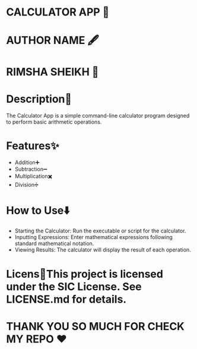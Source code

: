 <h1>CALCULATOR APP  📳</h1>
<h1>AUTHOR NAME 🖋️</h1>
<h1>RIMSHA SHEIKH 🖤</h1>
<h1>Description📌</h1>
<p>The Calculator App is a simple command-line calculator program designed to perform basic arithmetic operations.</p>

<h1>Features✨</h1>
<ul>
 <li> Addition➕ </li>
<li>Subtraction➖</li>
<li>Multiplication✖️</li>
<li>Division➗</li>
</ul>

<h1>How to Use⬇️</h1>
<ul>
<li> Starting the Calculator: Run the executable or script for the calculator.</li> 
<li>Inputting Expressions: Enter mathematical expressions following standard mathematical notation.</li> 
<li>Viewing Results: The calculator will display the result of each operation.</li> 

</ul>

<h1>Licens📍</h1?
<p>This project is licensed under the SIC License. See LICENSE.md for details.</p>

<h1>THANK YOU SO MUCH FOR CHECK MY REPO ❤️</h1>

